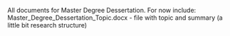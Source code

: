 All documents for Master Degree Dessertation.
For now include:
	Master_Degree_Dessertation_Topic.docx	-	file with topic and summary (a little bit research structure)
